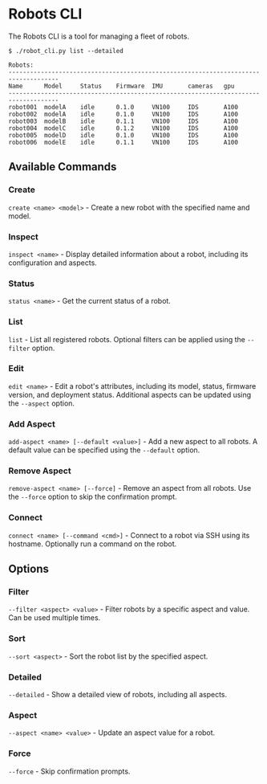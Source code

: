 # Robots CLI

The Robots CLI is a tool for managing a fleet of robots.

```shell
$ ./robot_cli.py list --detailed

Robots:
------------------------------------------------------------------------------------
Name      Model     Status    Firmware  IMU       cameras   gpu
------------------------------------------------------------------------------------
robot001  modelA    idle      0.1.0     VN100     IDS       A100
robot002  modelA    idle      0.1.0     VN100     IDS       A100
robot003  modelB    idle      0.1.1     VN100     IDS       A100
robot004  modelC    idle      0.1.2     VN100     IDS       A100
robot005  modelD    idle      0.1.0     VN100     IDS       A100
robot006  modelE    idle      0.1.1     VN100     IDS       A100
```

## Available Commands

### Create

`create <name> <model>` - Create a new robot with the specified name and model.

### Inspect

`inspect <name>` - Display detailed information about a robot, including its configuration and aspects.

### Status

`status <name>` - Get the current status of a robot.

### List

`list` - List all registered robots. Optional filters can be applied using the `--filter` option.

### Edit

`edit <name>` - Edit a robot's attributes, including its model, status, firmware version, and deployment status. Additional aspects can be updated using the `--aspect` option.

### Add Aspect

`add-aspect <name> [--default <value>]` - Add a new aspect to all robots. A default value can be specified using the `--default` option.

### Remove Aspect

`remove-aspect <name> [--force]` - Remove an aspect from all robots. Use the `--force` option to skip the confirmation prompt.

### Connect

`connect <name> [--command <cmd>]` - Connect to a robot via SSH using its hostname. Optionally run a command on the robot.

## Options

### Filter

`--filter <aspect> <value>` - Filter robots by a specific aspect and value. Can be used multiple times.

### Sort

`--sort <aspect>` - Sort the robot list by the specified aspect.

### Detailed

`--detailed` - Show a detailed view of robots, including all aspects.

### Aspect

`--aspect <name> <value>` - Update an aspect value for a robot.

### Force

`--force` - Skip confirmation prompts.
